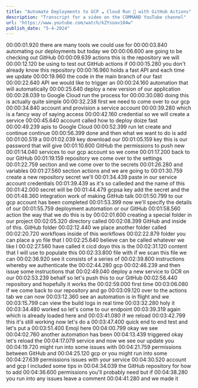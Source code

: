 ```yaml
---
title: "Automate Deployments to GCP ☁️ Cloud Run 🏃 with GitHub Actions"
description: "Transcript for a video on the COMMAND YouTube channel"
url: "https://www.youtube.com/watch/kZYsoav104w"
publish_date: "5-4-2024"
---
```


00:00:01.920 there are many tools we could use for
00:00:03.840 automating our deployments but today we
00:00:06.600 are going to be checking out GitHub
00:00:09.639 actions this is the repository we will
00:00:12.120 be using to test out GitHub actions if
00:00:15.280 you don't already know this repository
00:00:16.960 holds a fast API and each time we update
00:00:19.960 the code in the main branch of our fast
00:00:22.640 API we would like to trigger an
00:00:24.160 automation that will automatically
00:00:25.640 deploy a new version of our application
00:00:28.039 to Google Cloud run the process for
00:00:30.080 doing this is actually quite simple
00:00:32.238 first we need to come over to our gcp
00:00:34.840 account and provision a service account
00:00:39.280 which is a fancy way of saying access
00:00:42.160 credential so we will create a service
00:00:45.640 account called how to deploy doize fast
00:00:49.239 apis to Google Cloud
00:00:52.399 run let create and continue continue
00:00:56.399 done and then what we want to do is add
00:01:00.519 a
00:01:02.039 key download our
00:01:05.159 key this is our password that will give
00:01:10.600 GitHub the permissions to push new
00:01:14.040 services to our gcp account so we come
00:01:17.200 back to our GitHub
00:01:19.159 repository we come over to the settings
00:01:22.759 section and we come over to the secrets
00:01:26.280 and variables
00:01:27.560 section actions and we are going to
00:01:30.759 create a new repository secret we'll
00:01:34.439 paste in our service account credentials
00:01:39.439 as it's so calleded and the name of this
00:01:42.000 secret will be
00:01:44.479 gcpsa key add the secret and the
00:01:48.360 integration work of making GitHub talk
00:01:50.799 to our gcp account has been completed
00:01:53.399 now we'll specify the details of our
00:01:55.759 deployment automation or our GitHub
00:01:58.560 action the way that we do this is by
00:02:01.600 creating a special folder in our project
00:02:05.320 directory called
00:02:08.399 GitHub and inside of this. GitHub folder
00:02:12.440 we place another folder called
00:02:20.720 workflows inside of this workflows
00:02:22.879 folder you can place a yo file that I
00:02:25.640 believe can be called whatever we like I
00:02:27.560 have called it cicd doyo this is the
00:02:31.120 content that I will use to populate this
00:02:33.800 file with if we scan this file we can
00:02:36.920 see it consists of a series of
00:02:39.800 instructions whereby we authenticate the
00:02:44.280 gcp
00:02:46.239 and then issue some instructions that
00:02:49.040 deploy a new service to GCR on our
00:02:53.239 behalf so let's push this to our GitHub
00:02:56.440 repository and hopefully it works the
00:02:59.000 first time
00:03:06.080 if we come back to our repository and go
00:03:09.120 over to the actions tab we can now
00:03:12.360 see an automation is in flight and we
00:03:15.799 can view the build logs in real time
00:03:32.280 holy it
00:03:34.480 worked so let's come to our endpoint
00:03:39.319 again which is already loaded here and
00:03:41.080 if we reload
00:03:42.799 this it's still working now let's do a
00:03:47.400 quick end to end test and let's put a
00:03:51.400 Emoji here
00:04:00.799 okay we see
00:04:02.760 another automation has been
00:04:13.439 triggered okay let's reload the
00:04:17.079 service and now we see our update you
00:04:19.720 might run into some issues with
00:04:21.759 permissions between GitHub and
00:04:25.120 gcp or you might run into some
00:04:27.639 permissions issues with your service
00:04:30.520 account and gcp I included some tips in
00:04:34.039 the GitHub repository for how to add
00:04:36.600 permissions you'll probably need but if
00:04:38.280 you run into any issues leave a comment
00:04:41.280 and we made it
